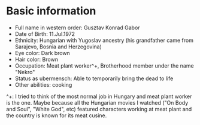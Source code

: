 # Basic information
* Full name in western order: Gusztav Konrad Gabor
* Date of Birth: 11.Jul.1972
* Ethnicity: Hungarian with Yugoslav ancestry (his grandfather came from 
Sarajevo, Bosnia and Herzegovina)
* Eye color: Dark brown
* Hair color: Brown
* Occupation: Meat plant worker^+, Brotherhood member under the name 
"Nekro"
* Status as ubermensch: Able to temporarily bring the dead to life 
* Other abilities: cooking

^+: I tried to think of the most normal job in Hungary and meat plant 
worker is the one. Maybe because all the Hungarian movies I watched ("On 
Body and Soul", "White God", etc) featured characters working at meat 
plant and the country is known for its meat cusine.
